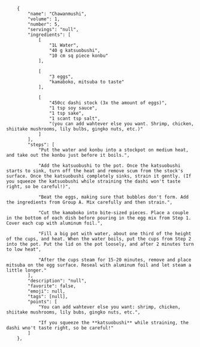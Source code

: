         {
            "name": "Chawanmushi",
            "volume": 1,
            "number": 5,
            "servings": "null",
            "ingredients": [
                [
                    "1L Water",
                    "40 g katsuobushi",
                    "10 cm sq piece konbu"
                ],

                [
                    "3 eggs",
                    "kamaboko, mitsuba to taste"
                ],

                [
                    "450cc dashi stock (3x the amount of eggs)",
                    "1 tsp soy sauce",
                    "1 tsp sake",
                    "1 scant tsp salt",
                    "(you can add wahtever else you want. Shrimp, chicken, shiitake mushrooms, lily bulbs, gingko nuts, etc.)"
                ]
            ],
            "steps": [
                "Put the water and konbu into a stockpot on medium heat, and take out the konbu just before it boils.",

                "Add the katsuobushi to the pot. Once the katsuobushi starts to sink, turn off the heat and remove scum from the stock's surface. Once the katsuobushi completely sinks, strain it gently. (If you squeeze the katsuobushi while straining the dashi won't taste right, so be careful!)",

                "Beat the eggs, making sure that bubbles don't form. Add the ingredients from Group A. Mix carefully and then strain.",

                "Cut the kamaboko into bite-sized pieces. Place a couple in the bottom of each dish before pouring in the egg mix from Step 1. Cover each cup with aluminum foil.",

                "Fill a big pot with water, about one third of the height of the cups, and heat. When the water boils, put the cups from Step 2 into the pot. Put the lid on the pot loosely, and after 2 minutes turn to low heat",

                "After the cups steam for 15-20 minutes, remove and place mitsuba on the egg surface. Reseal with aluminum foil and let steam a little longer."
            ],
            "description": "null",
            "favorite": false,
            "emoji": null,
            "tags": [null],
            "points": [
                "You can add wahtever else you want: shrimp, chicken, shiitake mushrooms, lily bubs, gingko nuts, etc.",

                "If you squeeze the **katsuobushi** while straining, the dashi wno't taste right, so be careful!"
            ]
        },